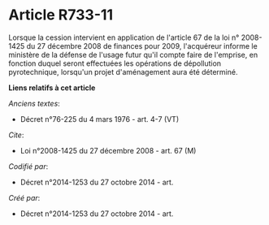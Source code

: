 # Article R733-11

Lorsque la cession intervient en application de l'article 67 de la loi n° 2008-1425 du 27 décembre 2008 de finances pour
2009, l'acquéreur informe le ministère de la défense de l'usage futur qu'il compte faire de l'emprise, en fonction duquel
seront effectuées les opérations de dépollution pyrotechnique, lorsqu'un projet d'aménagement aura été déterminé.

**Liens relatifs à cet article**

_Anciens textes_:

  - Décret n°76-225 du 4 mars 1976 - art. 4-7 (VT)

_Cite_:

  - Loi n°2008-1425 du 27 décembre 2008 - art. 67 (M)

_Codifié par_:

  - Décret n°2014-1253 du 27 octobre 2014 - art.

_Créé par_:

  - Décret n°2014-1253 du 27 octobre 2014 - art.
